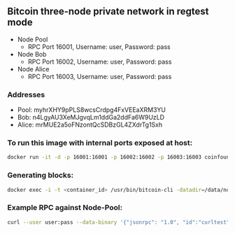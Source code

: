 ## Bitcoin three-node private network in regtest mode

- Node Pool
  - RPC Port 16001, Username: user, Password: pass
- Node Bob
  - RPC Port 16002, Username: user, Password: pass
- Node Alice
  - RPC Port 16003, Username: user, Password: pass

### Addresses

- Pool:  myhrXHY9pPLS8wcsCrdpg4FxVEEaXRM3YU
- Bob:   n4LgyAU3XeMJgvqLm1ddGa2ddFa6W9UzLD
- Alice: mrMUE2a5oFNzontQcSDBzGL4ZXdrTg1Sxh

### To run this image with internal ports exposed at host:

```bash
docker run -it -d -p 16001:16001 -p 16002:16002 -p 16003:16003 coinfoundry/bitcoin-private-testnet
```

### Generating blocks:

```bash
docker exec -i -t <container_id> /usr/bin/bitcoin-cli -datadir=/data/node-pool generate 1
```

### Example RPC against Node-Pool:

```bash
curl --user user:pass --data-binary '{"jsonrpc": "1.0", "id":"curltest", "method": "getinfo", "params": [] }' -H 'content-type: application/json;' http://127.0.0.1:16001/
```
